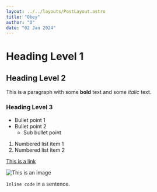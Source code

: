 ```yaml
---
layout: ../../layouts/PostLayout.astro
title: "Obey"
author: "O"
date: "02 Jan 2024"
---
```


# Heading Level 1

## Heading Level 2

This is a paragraph with some **bold** text and some *italic* text.

### Heading Level 3

- Bullet point 1
- Bullet point 2
  - Sub bullet point

1. Numbered list item 1
2. Numbered list item 2

[This is a link](http://www.example.com)

![This is an image](https://fastly.picsum.photos/id/120/200/200.jpg?hmac=iqJko6IlBQjHPwKm31fa-KtEGqwtJfXohpfL0Y41EtQ)

`Inline code` in a sentence.
